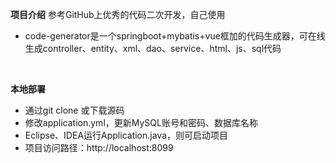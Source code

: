 **项目介绍** 
参考GitHub上优秀的代码二次开发，自己使用
- code-generator是一个springboot+mybatis+vue框加的代码生成器，可在线生成controller、entity、xml、dao、service、html、js、sql代码
<br> 


 **本地部署**
- 通过git clone 或下载源码
- 修改application.yml，更新MySQL账号和密码、数据库名称
- Eclipse、IDEA运行Application.java，则可启动项目
- 项目访问路径：http://localhost:8099




